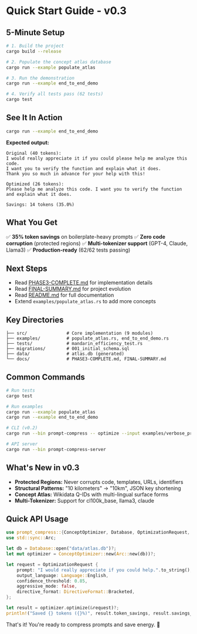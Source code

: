 # Quick Start Guide - v0.3

## 5-Minute Setup

```bash
# 1. Build the project
cargo build --release

# 2. Populate the concept atlas database
cargo run --example populate_atlas

# 3. Run the demonstration
cargo run --example end_to_end_demo

# 4. Verify all tests pass (62 tests)
cargo test
```

## See It In Action

```bash
cargo run --example end_to_end_demo
```

**Expected output:**
```
Original (40 tokens):
I would really appreciate it if you could please help me analyze this code.
I want you to verify the function and explain what it does.
Thank you so much in advance for your help with this!

Optimized (26 tokens):
Please help me analyze this code. I want you to verify the function
and explain what it does.

Savings: 14 tokens (35.0%)
```

## What You Get

✅ **35% token savings** on boilerplate-heavy prompts
✅ **Zero code corruption** (protected regions)
✅ **Multi-tokenizer support** (GPT-4, Claude, Llama3)
✅ **Production-ready** (62/62 tests passing)

## Next Steps

- Read [PHASE3-COMPLETE.md](PHASE3-COMPLETE.md) for implementation details
- Read [FINAL-SUMMARY.md](FINAL-SUMMARY.md) for project evolution
- Read [README.md](README.md) for full documentation
- Extend `examples/populate_atlas.rs` to add more concepts

## Key Directories

```
├── src/               # Core implementation (9 modules)
├── examples/          # populate_atlas.rs, end_to_end_demo.rs
├── tests/             # mandarin_efficiency_test.rs
├── migrations/        # 001_initial_schema.sql
├── data/              # atlas.db (generated)
└── docs/              # PHASE3-COMPLETE.md, FINAL-SUMMARY.md
```

## Common Commands

```bash
# Run tests
cargo test

# Run examples
cargo run --example populate_atlas
cargo run --example end_to_end_demo

# CLI (v0.2)
cargo run --bin prompt-compress -- optimize --input examples/verbose_prompt.txt

# API server
cargo run --bin prompt-compress-server
```

## What's New in v0.3

- **Protected Regions:** Never corrupts code, templates, URLs, identifiers
- **Structural Patterns:** "10 kilometers" → "10km", JSON key shortening
- **Concept Atlas:** Wikidata Q-IDs with multi-lingual surface forms
- **Multi-Tokenizer:** Support for cl100k_base, llama3, claude

## Quick API Usage

```rust
use prompt_compress::{ConceptOptimizer, Database, OptimizationRequest, Language};
use std::sync::Arc;

let db = Database::open("data/atlas.db")?;
let mut optimizer = ConceptOptimizer::new(Arc::new(db))?;

let request = OptimizationRequest {
    prompt: "I would really appreciate if you could help.".to_string(),
    output_language: Language::English,
    confidence_threshold: 0.85,
    aggressive_mode: false,
    directive_format: DirectiveFormat::Bracketed,
};

let result = optimizer.optimize(&request)?;
println!("Saved {} tokens ({}%)", result.token_savings, result.savings_percentage);
```

That's it! You're ready to compress prompts and save energy. 🚀
